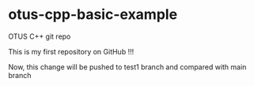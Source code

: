 # otus-cpp-basic-example
OTUS C++ git repo 

This is my first repository on GitHub !!!

Now, this change will be pushed to test1 branch and compared with main branch
